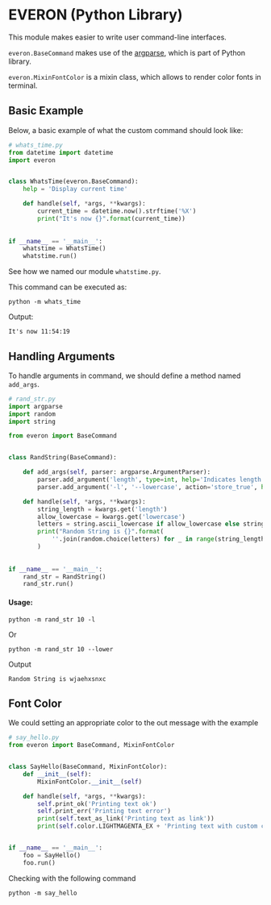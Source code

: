 # EVERON (Python Library)

This module makes easier to write user command-line interfaces.

`everon.BaseCommand` makes use of the [argparse](https://docs.python.org/3/library/argparse.html), which is part of Python library.

`everon.MixinFontColor` is a mixin class, which allows to render color fonts in terminal.

## Basic Example



Below, a basic example of what the custom command should look like:

```python
# whats_time.py
from datetime import datetime
import everon


class WhatsTime(everon.BaseCommand):
    help = 'Display current time'

    def handle(self, *args, **kwargs):
        current_time = datetime.now().strftime('%X')
        print("It's now {}".format(current_time))
        
        
if __name__ == '__main__':
    whatstime = WhatsTime()
    whatstime.run()
```

See how we named our module `whatstime.py`.

This command can be executed as:

```
python -m whats_time
```

Output:

```
It's now 11:54:19
```

## Handling Arguments

 To handle arguments in command, we should define a method named `add_args`.

```python
# rand_str.py
import argparse
import random
import string

from everon import BaseCommand


class RandString(BaseCommand):

    def add_args(self, parser: argparse.ArgumentParser):
        parser.add_argument('length', type=int, help='Indicates length of string')
        parser.add_argument('-l', '--lowercase', action='store_true', help='Only get lowercase letters')

    def handle(self, *args, **kwargs):
        string_length = kwargs.get('length')
        allow_lowercase = kwargs.get('lowercase')
        letters = string.ascii_lowercase if allow_lowercase else string.ascii_letters
        print("Random String is {}".format(
            ''.join(random.choice(letters) for _ in range(string_length)))
        )
        
        
if __name__ == '__main__':
    rand_str = RandString()
    rand_str.run()
```



#### Usage:

```
python -m rand_str 10 -l
```

Or

```
python -m rand_str 10 --lower
```

Output

```
Random String is wjaehxsnxc
```

## Font Color

We could setting an appropriate color to the out message with the example

```python
# say_hello.py
from everon import BaseCommand, MixinFontColor


class SayHello(BaseCommand, MixinFontColor):
    def __init__(self):
        MixinFontColor.__init__(self)

    def handle(self, *args, **kwargs):
        self.print_ok('Printing text ok')
        self.print_err('Printing text error')
        print(self.text_as_link('Printing text as link'))
        print(self.color.LIGHTMAGENTA_EX + 'Printing text with custom color')


if __name__ == '__main__':
    foo = SayHello()
    foo.run()
```

Checking with the following command

```
python -m say_hello
```
